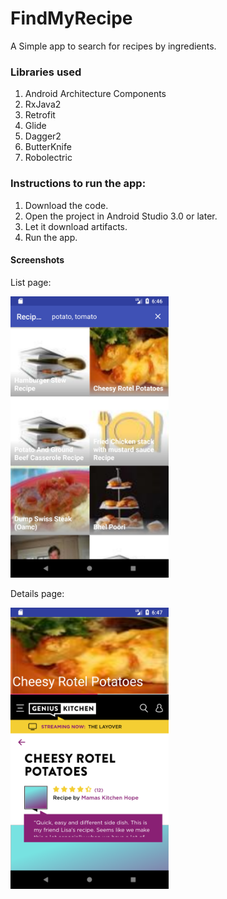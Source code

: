 # FindMyRecipe

A Simple app to search for recipes by ingredients.

### Libraries used
1. Android Architecture Components
2. RxJava2
3. Retrofit
4. Glide
5. Dagger2 
6. ButterKnife
7. Robolectric


### Instructions to run the app:
1. Download the code.
2. Open the project in Android Studio 3.0 or later.
3. Let it download artifacts.
4. Run the app.


#### Screenshots
List page:

<img height="450px" src="screenshots/Recipe_list.png" />

Details page:

<img height="450px" src="screenshots/Recipe_details.png" />
